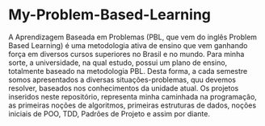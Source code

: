 # My-Problem-Based-Learning
A Aprendizagem Baseada em Problemas (PBL, que vem do inglês Problem Based Learning) é uma metodologia ativa de ensino que vem ganhando força em diversos cursos superiores  no Brasil e no mundo.  Para minha sorte, a universidade, na qual estudo, possui um plano de ensino, totalmente baseado na metodologia PBL. Desta forma, a cada semestre somos apresentados a diversas situações-problemas, quu devemos resolver, baseados nos conhecimentos da unidade atual.  Os projetos inseridos neste repositório, representa minha caminhada na programação, as primeiras noções de algoritmos, primeiras estruturas de dados, noções iniciais de POO, TDD, Padrões de Projeto e assim por diante.
